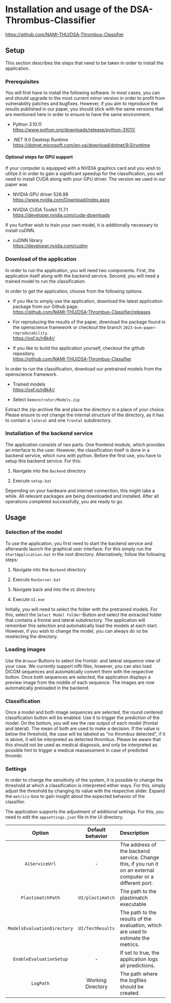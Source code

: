 # Installation and usage of the DSA-Thrombus-Classifier
<https://github.com/NAMI-THU/DSA-Thrombus-Classifier>


## Setup

This section describes the steps that need to be taken in order to
install the application.

### Prerequisites

You will first have to install the following software. In most cases,
you can and should upgrade to the most current minor version in order to
profit from vulnerability patches and bugfixes. However, if you aim to
reproduce the results published in our paper, you should stick with the
same versions that are mentioned here in order to ensure to have the
same environment.

-   Python 3.10.11  
    <https://www.python.org/downloads/release/python-31011/>

-   .NET 9.0 Desktop Runtime  
    <https://dotnet.microsoft.com/en-us/download/dotnet/9.0/runtime>

#### Optional steps for GPU support

If your computer is equipped with a NVIDIA graphics card and you wish to
utilize it in order to gain a significant speedup for the
classification, you will need to install CUDA along with your GPU
driver. The version we used in our paper was

-   NVIDIA GPU driver 526.98  
    <https://www.nvidia.com/Download/index.aspx>

-   NVIDIA CUDA Toolkit 11.7.1  
    <https://developer.nvidia.com/cuda-downloads>

If you further wish to train your own model, it is additionally
necessary to install cuDNN.

-   cuDNN library  
    <https://developer.nvidia.com/cudnn>

### Download of the application

In order to run the application, you will need two components. First,
the application itself along with the backend service. Second, you will
need a trained model to run the classification.

In order to get the application, choose from the following options.

-   If you like to simply use the application, download the latest
    application package from our Github page.  
    <https://github.com/NAMI-THU/DSA-Thrombus-Classifier/releases>

-   For reproducing the results of the paper, download the package found
    in the openscience framework or checkout the branch
    `2023-bvm-paper-reproducability`.  
    <https://osf.io/n8k4r/>

-   If you like to build the application yourself, checkout the github
    repository.  
    <https://github.com/NAMI-THU/DSA-Thrombus-Classifier>

In order to run the classification, download our pretrained models from
the openscience framework.

-   Trained models  
    <https://osf.io/n8k4r/>
	
-	Select
	`Demonstrator/Models.zip`

Extract the zip-archive file and place the directory in a place of your
choice. Please ensure to not change the internal structure of the
directory, as it has to contain a `lateral` and one `frontal`
subdirectory.

### Installation of the backend service

The application consists of two parts. One frontend module, which
provides an interface to the user. However, the classification itself is
done in a backend service, which runs with python. Before the first use,
you have to setup this backend service. For this:

1.  Navigate into the `Backend` directory

2.  Execute `setup.bat`

Depending on your hardware and internet connection, this might take a
while. All relevant packages are being downloaded and installed. After
all operations completed successfully, you are ready to go.

## Usage

### Selection of the model

To use the application, you first need to start the backend service and
afterwards launch the graphical user interface. For this simply run the `StartApplication.bat` in the root directory.
Alternatively, follow the following steps:

1.  Navigate into the `Backend` directory

2.  Execute `RunServer.bat`

3.  Navigate back and into the `UI` directory

4.  Execute `UI.exe`

Initially, you will need to select the folder with the pretrained
models. For this, select the `Select Model Folder`-Button and select the extracted folder that contains a
frontal and lateral subdirectory. The application will remember this
selection and automatically load the models at each start. However, if
you wish to change the model, you can always do so be reselecting the
directory.

### Loading images

Use the `Browse`-Buttons to select the
frontal- and lateral sequence view of your case. We currently support
nifti files, however, you can also load DICOM sequences and
automatically convert them with the respective button. Once both
sequences are selected, the application displays a preview image from
the middle of each sequence. The images are now automatically preloaded
in the backend.

### Classification

Once a model and both image sequences are selected, the round centered
classification button will be enabled. Use it to trigger the prediction
of the model. On the bottom, you will see the raw output of each model
(frontal and lateral). The mean of both are used to make a decision. If
the value is below the threshold, the case will be labeled as "no
thrombus detected", if it is above, it will be interpreted as detected
thrombus. Please be aware that this should not be used as medical
diagnosis, and only be interpreted as possible hint to trigger a medical
reassessment in case of predicted thrombi.

### Settings

In order to change the sensitivity of the system, it is possible to
change the threshold at which a classification is interpreted either
ways. For this, simply adjust the threshold by changing its value with
the respective slider. Expand the `metrics`-box to gain insight about the
expected behavior of the classifier.

The application supports the adjustment of additional settings. For
this, you need to edit the `appsettings.json` file in the UI directory.

|         **Option**          |             **Default behavior**              | **Description**                                                                                             |
|:---------------------------:|:---------------------------------------------:|:------------------------------------------------------------------------------------------------------------|
|       `AiServiceUrl`        |                      \-                       | The address of the backend service. Change this, if you run it on an external computer or a different port. |
|      `PlastimatchPath`      | 			`UI/plastimatch` 				  | The path to the plastimatch executable                                                                      |
| `ModelsEvaluationDirectory` | 			`UI/TestResults` 				  | The path to the results of the evaluation, which are used to estimate the metrics.                          |
|   `EnableEvaluationSetup`   |                      \-                       | If set to true, the application logs all predictions.                                                       |
|          `LogPath`          |               Working Directory               | The path where the logfiles should be created.                                                              |